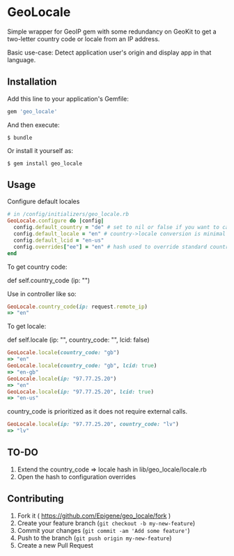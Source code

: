 # GeoLocale

Simple wrapper for GeoIP gem with some redundancy on GeoKit to get a two-letter country code or locale from an IP address.

Basic use-case: Detect application user's origin and display app in that language.

## Installation

Add this line to your application's Gemfile:

```ruby
gem 'geo_locale'
```

And then execute:

    $ bundle

Or install it yourself as:

    $ gem install geo_locale

## Usage
Configure default locales
```ruby
# in /config/initializers/geo_locale.rb
GeoLocale.configure do |config|
  config.default_country = "de" # set to nil or false if you want to catch fails in geolocation
  config.default_locale = "en" # country->locale conversion is minimal for now, set this explicitly to ensure GeoLocale.locale returns useful value
  config.default_lcid = "en-us"
  config.overrides["ee"] = "en" # hash used to override standard country codes
end
```

To get country code:

def self.country_code (ip: "")

Use in controller like so:
```ruby
GeoLocale.country_code(ip: request.remote_ip)
=> "en"
```

To get locale:

def self.locale (ip: "", country_code: "", lcid: false)
```ruby
GeoLocale.locale(country_code: "gb")
=> "en"
GeoLocale.locale(country_code: "gb", lcid: true)
=> "en-gb"
GeoLocale.locale(ip: "97.77.25.20")
=> "en"
GeoLocale.locale(ip: "97.77.25.20", lcid: true)
=> "en-us"
```
country_code is prioritized as it does not require external calls.
```ruby
GeoLocale.locale(ip: "97.77.25.20", country_code: "lv")
=> "lv"
```

## TO-DO

1. Extend the country_code => locale hash in lib/geo_locale/locale.rb
2. Open the hash to configuration overrides

## Contributing

1. Fork it ( https://github.com/Epigene/geo_locale/fork )
2. Create your feature branch (`git checkout -b my-new-feature`)
3. Commit your changes (`git commit -am 'Add some feature'`)
4. Push to the branch (`git push origin my-new-feature`)
5. Create a new Pull Request
